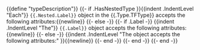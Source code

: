 {{define "typeDescription"}}
    {{- if .HasNestedType }}{{indent .IndentLevel "Each"}} `{{.Nested.Label}}` object in the {{.Type.TFType}} accepts the following attributes:{{newline}}
    {{- else -}}
        {{- if .Label -}}
            {{indent .IndentLevel "The"}} `{{.Label}}` object accepts the following attributes:{{newline}}
        {{- else -}}
            {{indent .IndentLevel "The object accepts the following attributes:" }}{{newline}}
        {{- end -}}
    {{- end -}}
{{- end -}}
